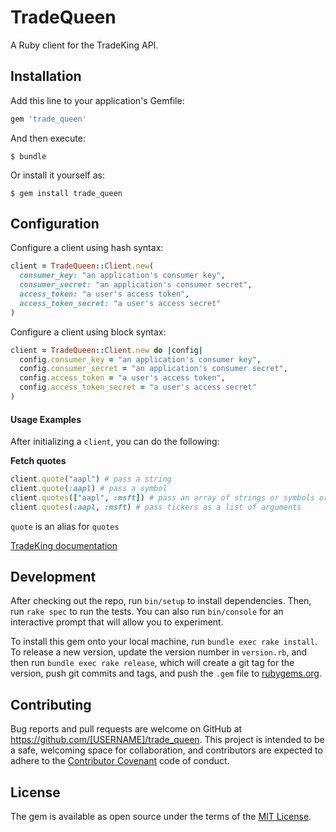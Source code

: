 # TradeQueen

A Ruby client for the TradeKing API.

## Installation

Add this line to your application's Gemfile:

```ruby
gem 'trade_queen'
```

And then execute:

    $ bundle

Or install it yourself as:

    $ gem install trade_queen

## Configuration

Configure a client using hash syntax:

```ruby
client = TradeQueen::Client.new(
  consumer_key: "an application's consumer key",
  consumer_secret: "an application's consumer secret",
  access_token: "a user's access token",
  access_token_secret: "a user's access secret"
)
```

Configure a client using block syntax:

```ruby
client = TradeQueen::Client.new do |config|
  config.consumer_key = "an application's consumer key",
  config.consumer_secret = "an application's consumer secret",
  config.access_token = "a user's access token",
  config.access_token_secret = "a user's access secret"
)
```

#### Usage Examples
After initializing a `client`, you can do the following:

**Fetch quotes**

```ruby
client.quote("aapl") # pass a string
client.quote(:aapl) # pass a symbol
client.quotes(["aapl", :msft]) # pass an array of strings or symbols or both
client.quotes(:aapl, :msft) # pass tickers as a list of arguments
```
`quote` is an alias for `quotes`

[TradeKing documentation](https://developers.tradeking.com/documentation/market-ext-quotes-get-post)


## Development

After checking out the repo, run `bin/setup` to install dependencies. Then, run `rake spec` to run the tests. You can also run `bin/console` for an interactive prompt that will allow you to experiment.

To install this gem onto your local machine, run `bundle exec rake install`. To release a new version, update the version number in `version.rb`, and then run `bundle exec rake release`, which will create a git tag for the version, push git commits and tags, and push the `.gem` file to [rubygems.org](https://rubygems.org).

## Contributing

Bug reports and pull requests are welcome on GitHub at https://github.com/[USERNAME]/trade_queen. This project is intended to be a safe, welcoming space for collaboration, and contributors are expected to adhere to the [Contributor Covenant](http://contributor-covenant.org) code of conduct.


## License

The gem is available as open source under the terms of the [MIT License](http://opensource.org/licenses/MIT).

